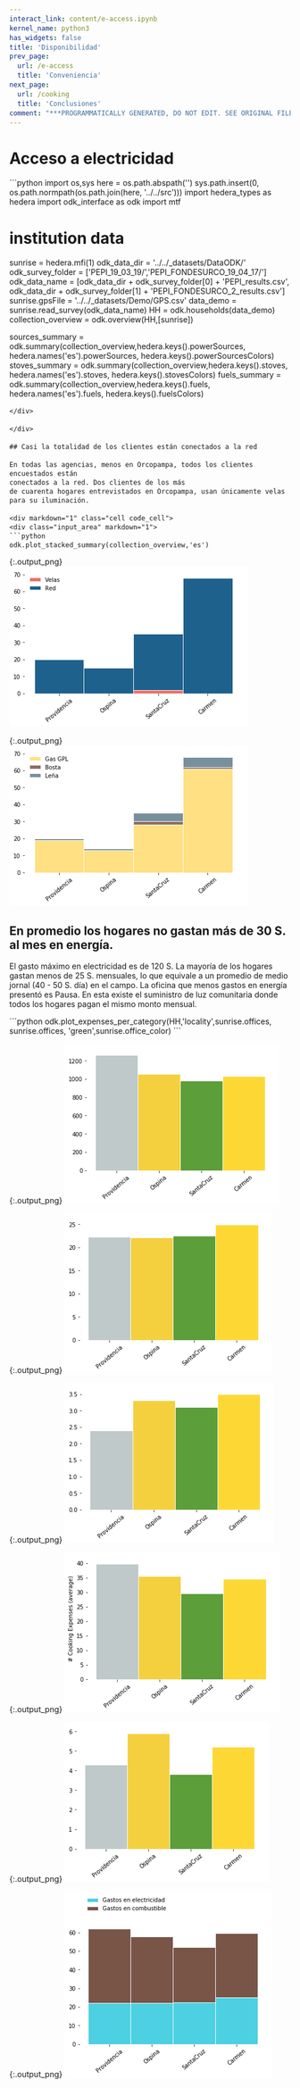 ```yaml
---
interact_link: content/e-access.ipynb
kernel_name: python3
has_widgets: false
title: 'Disponibilidad'
prev_page:
  url: /e-access
  title: 'Conveniencia'
next_page:
  url: /cooking
  title: 'Conclusiones'
comment: "***PROGRAMMATICALLY GENERATED, DO NOT EDIT. SEE ORIGINAL FILES IN /content***"
---
```


# Acceso a electricidad

<div markdown="1" class="cell code_cell">
<div class="input_area" markdown="1">
```python
import os,sys
here = os.path.abspath('')
sys.path.insert(0, os.path.normpath(os.path.join(here, '../../src')))
import hedera_types as hedera
import odk_interface as odk
import mtf

# institution data
sunrise = hedera.mfi(1)
odk_data_dir = '../../_datasets/DataODK/'
odk_survey_folder = ['PEPI_19_03_19/','PEPI_FONDESURCO_19_04_17/']
odk_data_name = [odk_data_dir + odk_survey_folder[0] + 'PEPI_results.csv',
                 odk_data_dir + odk_survey_folder[1] + 
                 'PEPI_FONDESURCO_2_results.csv']
sunrise.gpsFile = '../../_datasets/Demo/GPS.csv'
data_demo = sunrise.read_survey(odk_data_name)
HH = odk.households(data_demo)
collection_overview = odk.overview(HH,[sunrise])

sources_summary = odk.summary(collection_overview,hedera.keys().powerSources,
                              hedera.names('es').powerSources,
                              hedera.keys().powerSourcesColors)
stoves_summary = odk.summary(collection_overview,hedera.keys().stoves,
                             hedera.names('es').stoves,
                             hedera.keys().stovesColors)
fuels_summary = odk.summary(collection_overview,hedera.keys().fuels,
                              hedera.names('es').fuels,
                              hedera.keys().fuelsColors)
```
</div>

</div>

## Casi la totalidad de los clientes están conectados a la red

En todas las agencias, menos en Orcopampa, todos los clientes encuestados están 
conectados a la red. Dos clientes de los más 
de cuarenta hogares entrevistados en Orcopampa, usan únicamente velas para su iluminación. 

<div markdown="1" class="cell code_cell">
<div class="input_area" markdown="1">
```python
odk.plot_stacked_summary(collection_overview,'es')
```
</div>

<div class="output_wrapper" markdown="1">
<div class="output_subarea" markdown="1">

{:.output_png}
![png](images/e-access_3_0.png)

</div>
</div>
<div class="output_wrapper" markdown="1">
<div class="output_subarea" markdown="1">

{:.output_png}
![png](images/e-access_3_1.png)

</div>
</div>
</div>

## En promedio los hogares no gastan más de 30 S. al mes en energía.
El gasto máximo en electricidad es de 120 S. La mayoría de los hogares gastan menos de 25 S. mensuales, 
lo que equivale a un promedio de medio jornal (40 - 50 S. día) en el campo. La oficina que menos gastos en energía presentó es Pausa. 
En esta existe el suministro de luz comunitaria donde todos los hogares pagan el mismo monto mensual.

<div markdown="1" class="cell code_cell">
<div class="input_area" markdown="1">
```python
odk.plot_expenses_per_category(HH,'locality',sunrise.offices,
                                   sunrise.offices,
                                   'green',sunrise.office_color)
```
</div>

<div class="output_wrapper" markdown="1">
<div class="output_subarea" markdown="1">

{:.output_png}
![png](images/e-access_5_0.png)

</div>
</div>
<div class="output_wrapper" markdown="1">
<div class="output_subarea" markdown="1">

{:.output_png}
![png](images/e-access_5_1.png)

</div>
</div>
<div class="output_wrapper" markdown="1">
<div class="output_subarea" markdown="1">

{:.output_png}
![png](images/e-access_5_2.png)

</div>
</div>
<div class="output_wrapper" markdown="1">
<div class="output_subarea" markdown="1">

{:.output_png}
![png](images/e-access_5_3.png)

</div>
</div>
<div class="output_wrapper" markdown="1">
<div class="output_subarea" markdown="1">

{:.output_png}
![png](images/e-access_5_4.png)

</div>
</div>
<div class="output_wrapper" markdown="1">
<div class="output_subarea" markdown="1">

{:.output_png}
![png](images/e-access_5_5.png)

</div>
</div>
</div>
